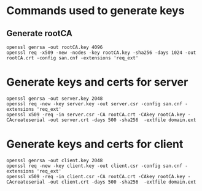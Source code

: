 # Commands used to generate keys

## Generate rootCA

```
openssl genrsa -out rootCA.key 4096 
openssl req -x509 -new -nodes -key rootCA.key -sha256 -days 1024 -out rootCA.crt -config san.cnf -extensions 'req_ext' 
```

# Generate keys and certs for server

```
openssl genrsa -out server.key 2048
openssl req -new -key server.key -out server.csr -config san.cnf -extensions 'req_ext'
openssl x509 -req -in server.csr -CA rootCA.crt -CAkey rootCA.key -CAcreateserial -out server.crt -days 500 -sha256  -extfile domain.ext
```

# Generate keys and certs for client

```
openssl genrsa -out client.key 2048
openssl req -new -key client.key -out client.csr -config san.cnf -extensions 'req_ext'
openssl x509 -req -in client.csr -CA rootCA.crt -CAkey rootCA.key -CAcreateserial -out client.crt -days 500 -sha256  -extfile domain.ext
```
